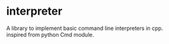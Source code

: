 # interpreter
A library to implement basic command line interpreters in cpp.  
inspired from python Cmd module.
